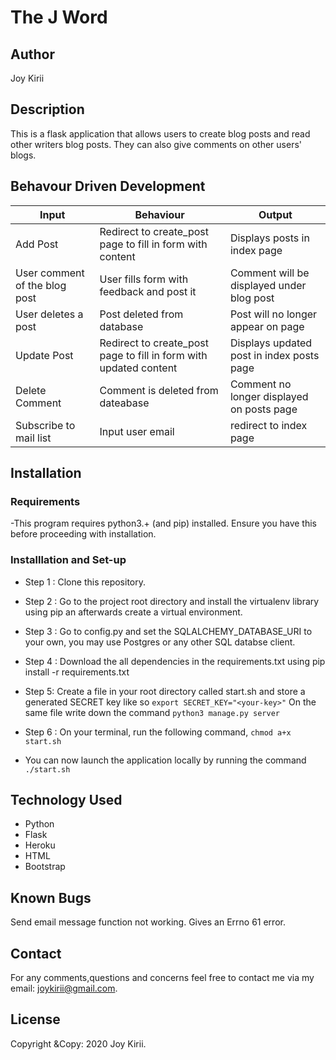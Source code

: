 # The J Word

## Author

Joy Kirii

## Description

This is a flask application that allows users to create blog posts and read other writers blog posts. They can also give comments on other users' blogs.

## Behavour Driven Development

| Input                         | Behaviour                                                         | Output                                    |
| ----------------------------- | ----------------------------------------------------------------- | ----------------------------------------- |
| Add Post                      | Redirect to create_post page to fill in form with content         | Displays posts in index page              |
| User comment of the blog post | User fills form with feedback and post it                         | Comment will be displayed under blog post |
| User deletes a post           | Post deleted from database                                        | Post will no longer appear on page        |
| Update Post                   | Redirect to create_post page to fill in form with updated content | Displays updated post in index posts page |
| Delete Comment                | Comment is deleted from dateabase                                 | Comment no longer displayed on posts page |
| Subscribe to mail list        | Input user email                                                  | redirect to index page                    |

## Installation

### Requirements

-This program requires python3.+ (and pip) installed. Ensure you have this before proceeding with installation.

### Installlation and Set-up

- Step 1 : Clone this repository.
- Step 2 : Go to the project root directory and install the virtualenv library using pip an afterwards create a virtual environment.
- Step 3 : Go to config.py and set the SQLALCHEMY_DATABASE_URI to your own, you may use Postgres or any other SQL databse client.
- Step 4 : Download the all dependencies in the requirements.txt using pip install -r requirements.txt
- Step 5: Create a file in your root directory called start.sh and store a generated SECRET key like so `export SECRET_KEY="<your-key>"`
  On the same file write down the command `python3 manage.py server`
- Step 6 : On your terminal, run the following command, `chmod a+x start.sh`

- You can now launch the application locally by running the command `./start.sh`

## Technology Used

- Python
- Flask
- Heroku
- HTML
- Bootstrap

## Known Bugs

Send email message function not working. Gives an Errno 61 error.

## Contact

For any comments,questions and concerns feel free to contact me via my email: joykirii@gmail.com.

## License

Copyright &Copy: 2020 Joy Kirii.
